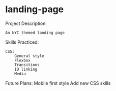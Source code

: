# landing-page

Project Description: 

    An NYC themed landing page

Skills Practiced:

    CSS:
        General style
        Flexbox
        Transitions
        ID linking
        Media

Future Plans:
    Mobile first style
    Add new CSS skills


